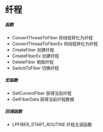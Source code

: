# 纤程

##### 函数

- ConvertThreadToFiber 将线程转化为纤程
- ConvertThreadToFiberEx 将线程转化为纤程
- CreateFiber 创建纤程
- CreateFiberEx 创建纤程
- DeleteFiber 销毁纤程
- SwitchToFiber 切换纤程

##### 宏函数
- GetCurrentFiber 获得当前纤程
- GetFiberData 获得当前纤程数据

##### 回调函数

- LPFIBER_START_ROUTINE 纤程主调函数
